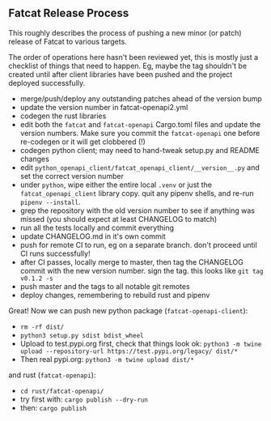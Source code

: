 
## Fatcat Release Process

This roughly describes the process of pushing a new minor (or patch) release of
Fatcat to various targets.

The order of operations here hasn't been reviewed yet, this is mostly just a
checklist of things that need to happen. Eg, maybe the tag shouldn't be created
until after client libraries have been pushed and the project deployed
successfully.

- merge/push/deploy any outstanding patches ahead of the version bump
- update the version number in fatcat-openapi2.yml
- codegen the rust libraries
- edit both the `fatcat` and `fatcat-openapi` Cargo.toml files and update the
  version numbers. Make sure you commit the `fatcat-openapi` one before
  re-codegen or it will get clobbered (!)
- codegen python client; may need to hand-tweak setup.py and README changes
- edit `python_openapi_client/fatcat_openapi_client/__version__.py` and set the
  correct version number
- under `python`, wipe either the entire local `.venv` or just the
  `fatcat_openapi_client` library copy. quit any pipenv shells, and re-run
  `pipenv --install`.
- grep the repository with the old version number to see if anything was missed
  (you should expect at least CHANGELOG to match)
- run all the tests locally and commit everything
- update CHANGELOG.md in it's own commit
- push for remote CI to run, eg on a separate branch. don't proceed until CI
  runs successfully!
- after CI passes, locally merge to master, then tag the CHANGELOG commit with
  the new version number. sign the tag. this looks like `git tag v0.1.2 -s`
- push master and the tags to all notable git remotes
- deploy changes, remembering to rebuild rust and pipenv

Great! Now we can push new python package (`fatcat-openapi-client`):

- `rm -rf dist/`
- `python3 setup.py sdist bdist_wheel` 
- Upload to test.pypi.org first, check that things look ok:
  `python3 -m twine upload --repository-url https://test.pypi.org/legacy/ dist/*`
- Then real pypi.org:
  `python3 -m twine upload dist/*`

and rust (`fatcat-openapi`):

- `cd rust/fatcat-openapi/`
- try first with: `cargo publish --dry-run`
- then: `cargo publish`
